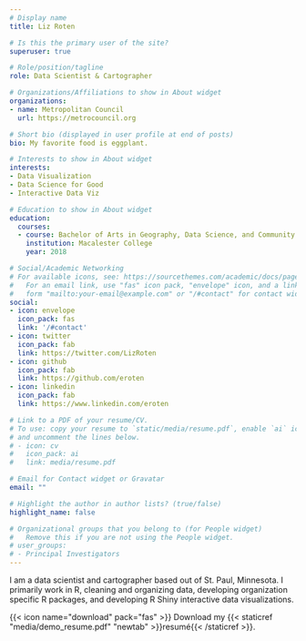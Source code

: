 ```yaml
---
# Display name
title: Liz Roten

# Is this the primary user of the site?
superuser: true

# Role/position/tagline
role: Data Scientist & Cartographer

# Organizations/Affiliations to show in About widget
organizations:
- name: Metropolitan Council
  url: https://metrocouncil.org

# Short bio (displayed in user profile at end of posts)
bio: My favorite food is eggplant. 

# Interests to show in About widget
interests:
- Data Visualization
- Data Science for Good
- Interactive Data Viz

# Education to show in About widget
education:
  courses:
  - course: Bachelor of Arts in Geography, Data Science, and Community and Global Health
    institution: Macalester College
    year: 2018

# Social/Academic Networking
# For available icons, see: https://sourcethemes.com/academic/docs/page-builder/#icons
#   For an email link, use "fas" icon pack, "envelope" icon, and a link in the
#   form "mailto:your-email@example.com" or "/#contact" for contact widget.
social:
- icon: envelope
  icon_pack: fas
  link: '/#contact'
- icon: twitter
  icon_pack: fab
  link: https://twitter.com/LizRoten
- icon: github
  icon_pack: fab
  link: https://github.com/eroten
- icon: linkedin
  icon_pack: fab
  link: https://www.linkedin.com/eroten

# Link to a PDF of your resume/CV.
# To use: copy your resume to `static/media/resume.pdf`, enable `ai` icons in `params.toml`, 
# and uncomment the lines below.
# - icon: cv
#   icon_pack: ai
#   link: media/resume.pdf

# Email for Contact widget or Gravatar
email: ""

# Highlight the author in author lists? (true/false)
highlight_name: false

# Organizational groups that you belong to (for People widget)
#   Remove this if you are not using the People widget.
# user_groups:
# - Principal Investigators
---
```


I am a data scientist and cartographer based out of St. Paul, Minnesota. I primarily work in R, cleaning and organizing data, developing organization specific R packages, and developing R Shiny interactive data visualizations.


{{< icon name="download" pack="fas" >}} Download my {{< staticref "media/demo_resume.pdf" "newtab" >}}resumé{{< /staticref >}}.
